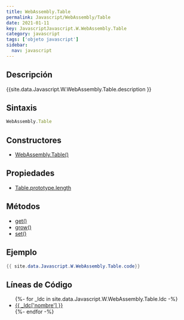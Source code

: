 ```yaml
---
title: WebAssembly.Table
permalink: Javascript/WebAssembly/Table
date: 2021-01-11
key: JavascriptJavascript.W.WebAssembly.Table
category: javascript
tags: ['objeto javascript']
sidebar: 
  nav: javascript
---
```


## Descripción
{{site.data.Javascript.W.WebAssembly.Table.description }}

## Sintaxis
~~~javascript
WebAssembly.Table
~~~

## Constructores
* [WebAssembly.Table()](/Javascript/WebAssembly/Table/WebAssembly/Table/)

## Propiedades
* [Table.prototype.length](/Javascript/WebAssembly/Table/Table.prototype.length)

## Métodos
* [get()](/Javascript/WebAssembly/Table/get)
* [grow()](/Javascript/WebAssembly/Table/grow)
* [set()](/Javascript/WebAssembly/Table/set)

## Ejemplo
~~~java
{{ site.data.Javascript.W.WebAssembly.Table.code}}
~~~

## Líneas de Código
<ul>
{%- for _ldc in site.data.Javascript.W.WebAssembly.Table.ldc -%}
   <li>
       <a href="{{_ldc['url'] }}">{{ _ldc['nombre'] }}</a>
   </li>
{%- endfor -%}
</ul>
